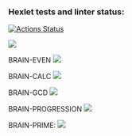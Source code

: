### Hexlet tests and linter status:
[![Actions Status](https://github.com/Boison88/python-project-49/workflows/hexlet-check/badge.svg)](https://github.com/Boison88/python-project-49/actions)

<a href="https://codeclimate.com/github/Boison88/python-project-49/maintainability"><img src="https://api.codeclimate.com/v1/badges/f991ad98e5296b448aef/maintainability" /></a>

BRAIN-EVEN
<a href="https://asciinema.org/a/538165" target="_blank"><img src="https://asciinema.org/a/538165.svg" /></a>

BRAIN-CALC
<a href="https://asciinema.org/a/538167" target="_blank"><img src="https://asciinema.org/a/538167.svg" /></a>

BRAIN-GCD
<a href="https://asciinema.org/a/538168" target="_blank"><img src="https://asciinema.org/a/538168.svg" /></a>

BRAIN-PROGRESSION
<a href="https://asciinema.org/a/538175" target="_blank"><img src="https://asciinema.org/a/538175.svg" /></a>

BRAIN-PRIME:
<a href="https://asciinema.org/a/538179" target="_blank"><img src="https://asciinema.org/a/538179.svg" /></a>
